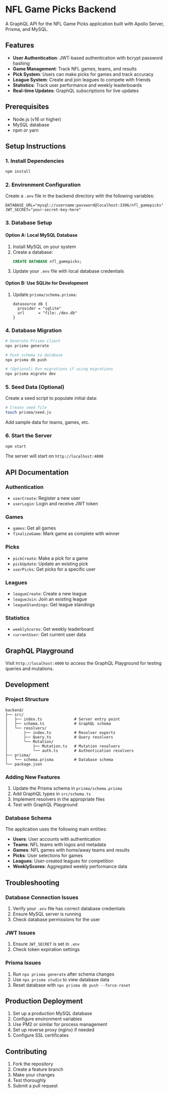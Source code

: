# NFL Game Picks Backend

A GraphQL API for the NFL Game Picks application built with Apollo Server, Prisma, and MySQL.

## Features

- **User Authentication**: JWT-based authentication with bcrypt password hashing
- **Game Management**: Track NFL games, teams, and results
- **Pick System**: Users can make picks for games and track accuracy
- **League System**: Create and join leagues to compete with friends
- **Statistics**: Track user performance and weekly leaderboards
- **Real-time Updates**: GraphQL subscriptions for live updates

## Prerequisites

- Node.js (v16 or higher)
- MySQL database
- npm or yarn

## Setup Instructions

### 1. Install Dependencies

```bash
npm install
```

### 2. Environment Configuration

Create a `.env` file in the backend directory with the following variables:

```env
DATABASE_URL="mysql://username:password@localhost:3306/nfl_gamepicks"
JWT_SECRET="your-secret-key-here"
```

### 3. Database Setup

#### Option A: Local MySQL Database

1. Install MySQL on your system
2. Create a database:
   ```sql
   CREATE DATABASE nfl_gamepicks;
   ```
3. Update your `.env` file with local database credentials

#### Option B: Use SQLite for Development

1. Update `prisma/schema.prisma`:
   ```prisma
   datasource db {
     provider = "sqlite"
     url      = "file:./dev.db"
   }
   ```

### 4. Database Migration

```bash
# Generate Prisma client
npx prisma generate

# Push schema to database
npx prisma db push

# (Optional) Run migrations if using migrations
npx prisma migrate dev
```

### 5. Seed Data (Optional)

Create a seed script to populate initial data:

```bash
# Create seed file
touch prisma/seed.js
```

Add sample data for teams, games, etc.

### 6. Start the Server

```bash
npm start
```

The server will start on `http://localhost:4000`

## API Documentation

### Authentication

- `userCreate`: Register a new user
- `userLogin`: Login and receive JWT token

### Games

- `games`: Get all games
- `finalizeGame`: Mark game as complete with winner

### Picks

- `pickCreate`: Make a pick for a game
- `pickUpdate`: Update an existing pick
- `userPicks`: Get picks for a specific user

### Leagues

- `leagueCreate`: Create a new league
- `leagueJoin`: Join an existing league
- `leagueStandings`: Get league standings

### Statistics

- `weeklyScores`: Get weekly leaderboard
- `currentUser`: Get current user data

## GraphQL Playground

Visit `http://localhost:4000` to access the GraphQL Playground for testing queries and mutations.

## Development

### Project Structure

```
backend/
├── src/
│   ├── index.ts              # Server entry point
│   ├── schema.ts             # GraphQL schema
│   └── resolvers/
│       ├── index.ts          # Resolver exports
│       ├── Query.ts          # Query resolvers
│       └── Mutation/
│           ├── Mutation.ts   # Mutation resolvers
│           └── auth.ts       # Authentication resolvers
├── prisma/
│   └── schema.prisma         # Database schema
└── package.json
```

### Adding New Features

1. Update the Prisma schema in `prisma/schema.prisma`
2. Add GraphQL types in `src/schema.ts`
3. Implement resolvers in the appropriate files
4. Test with GraphQL Playground

### Database Schema

The application uses the following main entities:

- **Users**: User accounts with authentication
- **Teams**: NFL teams with logos and metadata
- **Games**: NFL games with home/away teams and results
- **Picks**: User selections for games
- **Leagues**: User-created leagues for competition
- **WeeklyScores**: Aggregated weekly performance data

## Troubleshooting

### Database Connection Issues

1. Verify your `.env` file has correct database credentials
2. Ensure MySQL server is running
3. Check database permissions for the user

### JWT Issues

1. Ensure `JWT_SECRET` is set in `.env`
2. Check token expiration settings

### Prisma Issues

1. Run `npx prisma generate` after schema changes
2. Use `npx prisma studio` to view database data
3. Reset database with `npx prisma db push --force-reset`

## Production Deployment

1. Set up a production MySQL database
2. Configure environment variables
3. Use PM2 or similar for process management
4. Set up reverse proxy (nginx) if needed
5. Configure SSL certificates

## Contributing

1. Fork the repository
2. Create a feature branch
3. Make your changes
4. Test thoroughly
5. Submit a pull request 